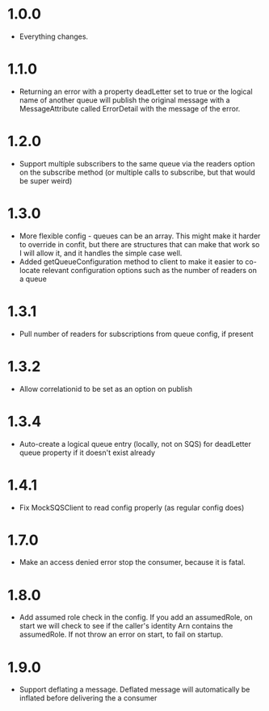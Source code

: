 1.0.0
=====
* Everything changes.

1.1.0
=====
* Returning an error with a property deadLetter set to true or the logical name of another queue will publish the original message with a MessageAttribute called ErrorDetail with the message of the error.

1.2.0
=====
* Support multiple subscribers to the same queue via the readers option on the subscribe method (or multiple calls to subscribe, but that would be super weird)

1.3.0
=====
* More flexible config - queues can be an array. This might make it harder to override in confit, but there are structures that can make that work so I will allow it, and it handles the simple case well.
* Added getQueueConfiguration method to client to make it easier to co-locate relevant configuration options such as the number of readers on a queue

1.3.1
=====
* Pull number of readers for subscriptions from queue config, if present

1.3.2
=====
* Allow correlationid to be set as an option on publish

1.3.4
=====
* Auto-create a logical queue entry (locally, not on SQS) for deadLetter queue property if it doesn't exist already

1.4.1
=====
* Fix MockSQSClient to read config properly (as regular config does)

1.7.0
====
* Make an access denied error stop the consumer, because it is fatal.

1.8.0
====
* Add assumed role check in the config.  If you add an assumedRole, on start we will check to see if the caller's identity Arn contains the assumedRole.  If not throw an error on start, to fail on startup.

1.9.0
====
* Support deflating a message. Deflated message will automatically be inflated before delivering the a consumer
